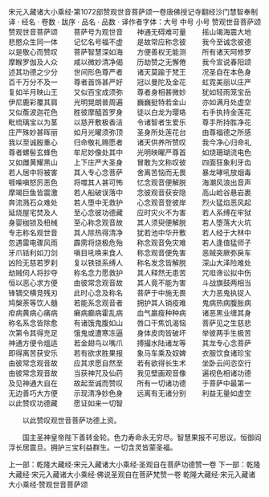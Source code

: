 宋元入藏诸大小乘经·第1072部赞观世音菩萨颂一卷唐佛授记寺翻经沙门慧智奉制译
· 经名 · 卷数 · 跋序
· 品名 · 品数 · 译作者字体：大号 中号 小号
赞观世音菩萨颂
赞观世音菩萨颂
　　菩萨号为观世音　　神通无碍难可量
　　摇山竭海震大地　　悲愍众生同一体
　　记忆名号福不虚　　是故常应称念彼
　　我今至诚念彼德　　以是敬心而赞叹
　　菩萨智慧深如海　　方便善权无能测
　　所有诸天阿修罗　　摩睺罗伽及人众
　　咸以微妙清净偈　　历劫赞之无懈倦
　　我今宣说春阳颂　　述其功德之少分
　　世间形色尊严者　　诸天莫踰于梵王
　　况圣自在本色身　　百千万分不及一
　　尊者首饰甚严好　　冠以曼陀及金花
　　虹霓美丽以庄严　　复如半月映山王
　　又似百宝成须弥　　尊者身相甚微妙
　　犹如轻雨笼宝岳　　伊尼鹿彩覆其肩
　　光明晃朗普周遍　　巍巍挺特若金山
　　亦如满月处虚空　　又似薝波迦花色
　　胜彼摩醯首罗身　　徒以白龙为璎珞
　　右手执持金莲花　　毗琉璃宝以为茎
　　以慈开敷极香洁　　令诸智者生爱乐
　　尊手所持胜净花　　庄严殊妙甚晖丽
　　如月光曜须弥顶　　圣身所处莲花台
　　由尊福德之所感　　我以至诚殷重心
　　归命敬礼赐愿者　　诸天供养所赞叹
　　我今净心归命礼　　尊者螺髻玄蜂色
　　牟尼妙像处其中　　光明映曜严尊首
　　如烧珊瑚流电色　　又如雌黄耀黑山
　　上下庄严大圣身　　冒敢为文称叹彼
　　四面狂象利牙齿　　若人居中将被害
　　其人专心念菩萨　　舍离苦恼而无畏
　　暴龙哮吼放烟毒　　啀喍嗔怒厉恶色
　　将噬其人甚可怖　　忆念观音便解脱
　　海潮风浪出音声　　摩竭巨鱼皆震激
　　若人船破误落中　　念彼观音获安隐
　　高山崄谷悬岩裹　　奔流溅石众难处
　　若人堕中无救护　　心念观音登彼岸
　　烈火猛焰恶风起　　延烧屋宅焚及人
　　至心念彼功德藏　　应时灾火不为害
　　若人系缚在牢狱　　身婴枷锁及杻械
　　至心称念观音故　　其人须臾便解脱
　　若人堕落大火坑　　专志称名观世音
　　其人除热得清净　　犹若池中华开敷
　　若人经于大林中　　忽遇雷电骤风雨
　　霹雳将烧极危殆　　称念观音免灾难
　　若人逢值猛师子　　牙爪铦利如刀剑
　　嗔目吼唤来食人　　称念观音便免害
　　恶贼突厥弥戾车　　凶险无慈若罗刹
　　复以铁锁系缚人　　称名发念皆解脱
　　深山大泽险难处　　劫贼伺人将抄夺
　　称名念力愿救护　　其人释然无患苦
　　咒呾谗讼拟中伤　　恒以恶心求方便
　　由彼常念观音故　　其人竟不能为害
　　斗战旗鼓两相当　　锋镝交横竞残刃
　　此时心念及称名　　菩萨于中施无畏
　　大力恶鬼执捉人　　鸠槃荼等饮人髓
　　若能系念观音者　　拥护其人销疫难
　　鬼病热病腹胀病　　疳病黄病心痛病
　　癞病癫病霍乱病　　血气羸瘦种种病
　　诸恶黑业缠其身　　称名系念皆除愈
　　有诸饿鬼腹如山　　唇口干焦饥渴恼
　　菩萨见之生慈悲　　次第令其得充足
　　饿鬼或遭寒冻逼　　身体皮肉皆破坏
　　举彼两手生极苦　　神通方便令熅适
　　若金翅鸟以嘴爪　　搏撮水陆诸龙等
　　其龙专心念菩萨　　即得离苦获安乐
　　若有欲求胜果报　　象马车乘及奴婢
　　衣服饮食诸珍宝　　由彼常念观音故
　　应其求愿自然至　　若有欲得长生术
　　坐卧云间恣空行　　由彼常念观音故
　　当获神咒及仙药　　我见壁画观音像
　　遍视色相诸功德　　及见神通大自在
　　故起至诚而赞叹　　所有一切诸功德
　　于菩萨中最第一　　无边善巧大方便
　　示现清净妙色身　　远离有无诸分别
　　利益无量如虚空　　以此赞叹功德藏
　　愿证如来一切智

　　以此赞叹观世音菩萨功德上资。

　　国主圣神皇帝陛下善转金轮。色力寿命永无穷尽。智慧果报不可思议。恒御阎浮长居震旦。拥护三宝利益群生。一切含灵皆蒙圣福。

上一部：乾隆大藏经·宋元入藏诸大小乘经·圣观自在菩萨功德赞一卷
下一部：乾隆大藏经·宋元入藏诸大小乘经·佛说圣观自在菩萨梵赞一卷
乾隆大藏经·宋元入藏诸大小乘经·赞观世音菩萨颂